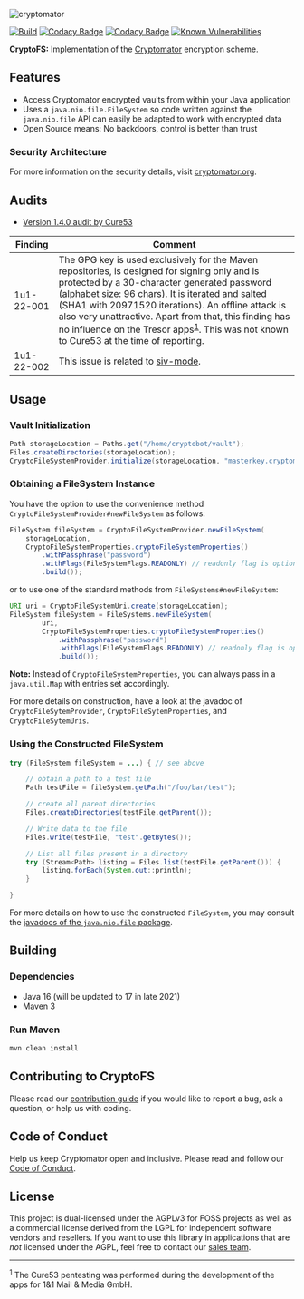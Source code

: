 ![cryptomator](cryptomator.png)

[![Build](https://github.com/cryptomator/cryptofs/workflows/Build/badge.svg)](https://github.com/cryptomator/cryptofs/actions?query=workflow%3ABuild)
[![Codacy Badge](https://api.codacy.com/project/badge/Grade/7248ca7d466843f785f79f33374302c2)](https://www.codacy.com/gh/cryptomator/cryptofs/dashboard)
[![Codacy Badge](https://api.codacy.com/project/badge/Coverage/7248ca7d466843f785f79f33374302c2)](https://www.codacy.com/gh/cryptomator/cryptofs/dashboard)
[![Known Vulnerabilities](https://snyk.io/test/github/cryptomator/cryptofs/badge.svg)](https://snyk.io/test/github/cryptomator/cryptofs)

**CryptoFS:** Implementation of the [Cryptomator](https://github.com/cryptomator/cryptomator) encryption scheme.

## Features

- Access Cryptomator encrypted vaults from within your Java application
- Uses a `java.nio.file.FileSystem` so code written against the `java.nio.file` API can easily be adapted to work with encrypted data
- Open Source means: No backdoors, control is better than trust

### Security Architecture

For more information on the security details, visit [cryptomator.org](https://cryptomator.org/architecture/).

## Audits

- [Version 1.4.0 audit by Cure53](https://cryptomator.org/audits/2017-11-27%20crypto%20cure53.pdf)

| Finding | Comment |
|---|---|
| 1u1-22-001 | The GPG key is used exclusively for the Maven repositories, is designed for signing only and is protected by a 30-character generated password (alphabet size: 96 chars). It is iterated and salted (SHA1 with 20971520 iterations). An offline attack is also very unattractive. Apart from that, this finding has no influence on the Tresor apps<sup>[1](#footnote-tresor-apps)</sup>. This was not known to Cure53 at the time of reporting. |
| 1u1-22-002 | This issue is related to [siv-mode](https://github.com/cryptomator/siv-mode/). |

## Usage

### Vault Initialization

```java
Path storageLocation = Paths.get("/home/cryptobot/vault");
Files.createDirectories(storageLocation);
CryptoFileSystemProvider.initialize(storageLocation, "masterkey.cryptomator", "password");
```

### Obtaining a FileSystem Instance

You have the option to use the convenience method `CryptoFileSystemProvider#newFileSystem` as follows:  

```java
FileSystem fileSystem = CryptoFileSystemProvider.newFileSystem(
	storageLocation,
	CryptoFileSystemProperties.cryptoFileSystemProperties()
		.withPassphrase("password")
		.withFlags(FileSystemFlags.READONLY) // readonly flag is optional of course
		.build());
```

or to use one of the standard methods from `FileSystems#newFileSystem`:

```java
URI uri = CryptoFileSystemUri.create(storageLocation);
FileSystem fileSystem = FileSystems.newFileSystem(
		uri,
		CryptoFileSystemProperties.cryptoFileSystemProperties()
			.withPassphrase("password")
			.withFlags(FileSystemFlags.READONLY) // readonly flag is optional of course
			.build());
```

**Note:** Instead of `CryptoFileSystemProperties`, you can always pass in a `java.util.Map` with entries set accordingly.

For more details on construction, have a look at the javadoc of `CryptoFileSytemProvider`, `CryptoFileSytemProperties`, and `CryptoFileSytemUris`.

### Using the Constructed FileSystem

```java
try (FileSystem fileSystem = ...) { // see above

	// obtain a path to a test file
	Path testFile = fileSystem.getPath("/foo/bar/test");

	// create all parent directories
	Files.createDirectories(testFile.getParent());

	// Write data to the file
	Files.write(testFile, "test".getBytes());

	// List all files present in a directory
	try (Stream<Path> listing = Files.list(testFile.getParent())) {
		listing.forEach(System.out::println);
	}

}
```

For more details on how to use the constructed `FileSystem`, you may consult the [javadocs of the `java.nio.file` package](https://docs.oracle.com/en/java/javase/11/docs/api/java.base/java/nio/file/package-summary.html).

## Building

### Dependencies

* Java 16 (will be updated to 17 in late 2021)
* Maven 3

### Run Maven

```bash
mvn clean install
```

## Contributing to CryptoFS

Please read our [contribution guide](https://github.com/cryptomator/cryptomator/blob/master/CONTRIBUTING.md) if you would like to report a bug, ask a question, or help us with coding.

## Code of Conduct

Help us keep Cryptomator open and inclusive. Please read and follow our [Code of Conduct](https://github.com/cryptomator/cryptomator/blob/master/CODE_OF_CONDUCT.md).

## License

This project is dual-licensed under the AGPLv3 for FOSS projects as well as a commercial license derived from the LGPL for independent software vendors and resellers. If you want to use this library in applications that are *not* licensed under the AGPL, feel free to contact our [sales team](https://cryptomator.org/enterprise/).

---

<sup><a name="footnote-tresor-apps">1</a></sup> The Cure53 pentesting was performed during the development of the apps for 1&1 Mail & Media GmbH.
